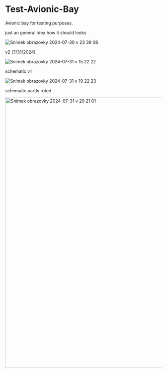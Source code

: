 # Test-Avionic-Bay
Avionic bay for testing purposes.

just an general idea how it should looks

![Snímek obrazovky 2024-07-30 v 23 39 08](https://github.com/user-attachments/assets/db7a9e12-287c-46f6-8598-2db633a09405)

v2 (7/31/2024)

![Snímek obrazovky 2024-07-31 v 15 22 22](https://github.com/user-attachments/assets/2cdafab3-2eef-4812-80bd-f68dd1fb8531)

schematic v1

![Snímek obrazovky 2024-07-31 v 19 22 23](https://github.com/user-attachments/assets/b016c063-a664-478b-9071-e7bb2676e5e0)

schematic partly roted

<img width="867" alt="Snímek obrazovky 2024-07-31 v 20 21 01" src="https://github.com/user-attachments/assets/3af30049-3714-43e1-ace8-c693cee761e7">

